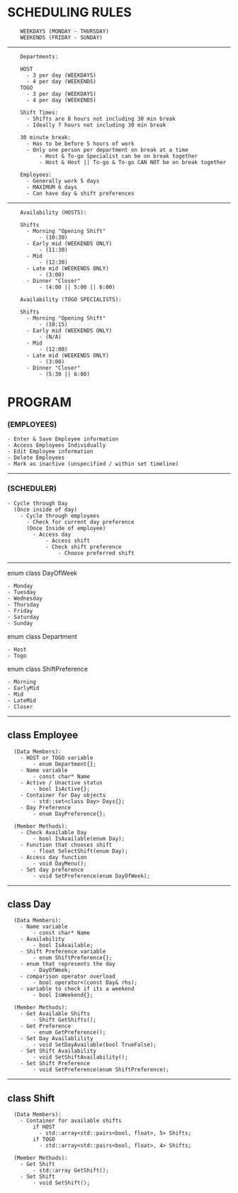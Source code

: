 # SCHEDULING RULES

        WEEKDAYS (MONDAY - THURSDAY)
        WEEKENDS (FRIDAY - SUNDAY)

---
        Departments:

        HOST
          - 3 per day (WEEKDAYS)
          - 4 per day (WEEKENDS)
        TOGO
          - 3 per day (WEEKDAYS)
          - 4 per day (WEEKENDS)

        Shift Times:
          - Shifts are 8 hours not including 30 min break
          - Ideally 7 hours not including 30 min break

        30 minute break:
          - Has to be before 5 hours of work
          - Only one person per department on break at a time
              - Host & To-go Specialist can be on break together
              - Host & Host || To-go & To-go CAN NOT be on break together
        
        Employees:
          - Generally work 5 days
          - MAXIMUM 6 days
          - Can have day & shift preferences
---

        Availability (HOSTS):

        Shifts
          - Morning "Opening Shift" 
              - (10:30)
          - Early mid (WEEKENDS ONLY) 
              - (11:30)
          - Mid 
              - (12:30)
          - Late mid (WEEKENDS ONLY)
              - (3:00)
          - Dinner "Closer" 
              - (4:00 || 5:00 || 6:00)

        Availability (TOGO SPECIALISTS):

        Shifts 
          - Morning "Opening Shift" 
              - (10:15)
          - Early mid (WEEKENDS ONLY) 
              - (N/A)
          - Mid 
              - (12:00)
          - Late mid (WEEKENDS ONLY) 
              - (3:00)
          - Dinner "Closer" 
              - (5:30 || 6:00)



# PROGRAM


### (EMPLOYEES)

    - Enter & Save Employee information
    - Access Employees Individually
    - Edit Employee information
    - Delete Employees
    - Mark as inactive (unspecified / within set timeline)

---

### (SCHEDULER)

    - Cycle through Day
      (Once inside of day)
        - Cycle through employees
          - Check for current day preference
          (Once Inside of employee)
            - Access day
                - Access shift
                - Check shift preference
                    - Choose preferred shift


---
enum class DayOfWeek 

    - Monday 
    - Tuesday 
    - Wednesday
    - Thursday 
    - Friday 
    - Saturday 
    - Sunday


enum class Department

    - Host
    - Togo

enum class ShiftPreference

    - Morning
    - EarlyMid
    - Mid
    - LateMid
    - Closer

---

## class Employee
      (Data Members):
        - HOST or TOGO variable
            - enum Department{};
        - Name variable
            - const char* Name
        - Active / Unactive status
            - bool IsActive{};
        - Container for Day objects
            - std::set<class Day> Days{};
        - Day Preference
            - enum DayPreference{};

      (Member Methods):
        - Check Available Day
            - bool IsAvailable(enum Day);
        - Function that chooses shift
            - float SelectShift(enum Day); 
        - Access day function
            - void DayMenu();
        - Set day preference
            - void SetPreference(enum DayOfWeek); 

---
## class Day

      (Data Members):
        - Name variable
            - const char* Name
        - Availability
            - bool IsAvailable;
        - Shift Preference variable
            - enum ShiftPreference{};
        - enum that represents the day
            - DayOfWeek;
        - comparison operator overload
            - bool operator<(const Day& rhs);
        - variable to check if its a weekend
            - bool IsWeekend{};

      (Member Methods):
        - Get Available Shifts
            - Shift GetShifts();
        - Get Preference
            - enum GetPreference();
        - Set Day Availablility
            - void SetDayAvailable(bool TrueFalse);
        - Set Shift Availability
            - void SetShiftAvailability();
        - Set Shift Preference
            - void SetPreference(enum ShiftPreference);


---  

## class Shift

      (Data Members):
        - Container for available shifts
            if HOST
              - std::array<std::pairs<bool, float>, 5> Shifts;
            if TOGO
              - std::array<std::pairs<bool, float>, 4> Shifts;
        
      (Member Methods):
        - Get Shift
            - std::array GetShift();
        - Set Shift
            - void SetShift();